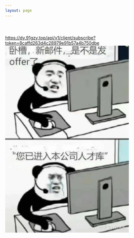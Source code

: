 ```yaml
---
layout: page
---
```


<script setup>

</script>

<style>
.support_page {
    display: flex;
    justify-content: center;
    align-items: center;
    margin-top: 40px;
}
.passed-img {
  width: 400px;
  height:auto;
}
</style>

<VPTeamPage class="support_page">


https://dy.91gzy.top/api/v1/client/subscribe?token=8caffd263d4c28979e91b57a4b750dbe
 <img class="passed-img" src="https://raw.githubusercontent.com/ChinaCarlos/carlos-blog/main/docs/interview/images/pass.png"></img>
</VPTeamPage>
